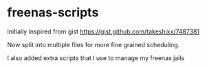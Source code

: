 # freenas-scripts

Initially inspired from gist https://gist.github.com/takeshixx/7487381

Now split into multiple files for more fine grained scheduling.

I also added extra scripts that I use to manage my freenas jails
